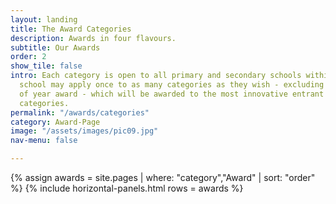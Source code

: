 ```yaml
---
layout: landing
title: The Award Categories
description: Awards in four flavours.
subtitle: Our Awards
order: 2
show_tile: false
intro: Each category is open to all primary and secondary schools within Cumbria.  Each
  school may apply once to as many categories as they wish - excluding the innovation
  of year award - which will be awarded to the most innovative entrant to the other
  categories.
permalink: "/awards/categories"
category: Award-Page
image: "/assets/images/pic09.jpg"
nav-menu: false

---
```

{% assign awards = site.pages | where: "category","Award" | sort: "order" %}
{% include horizontal-panels.html rows = awards %}
